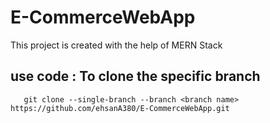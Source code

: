 # E-CommerceWebApp
This project is created with the help of MERN Stack
## use code : To clone the specific branch 
       git clone --single-branch --branch <branch name>  https://github.com/ehsanA380/E-CommerceWebApp.git


